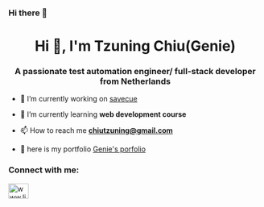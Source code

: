 ### Hi there 👋

<h1 align="center">Hi 👋, I'm Tzuning Chiu(Genie)</h1>
<h3 align="center">A passionate test automation engineer/ full-stack developer from Netherlands </h3>

- 🔭 I’m currently working on [savecue](http://www.savecue.xyz/)

- 🌱 I’m currently learning **web development course**

- 📫 How to reach me **chiutzuning@gmail.com**

- 💼 here is my portfolio [Genie's porfolio](http://genie-portfolio.herokuapp.com/src/)

<h3 align="left">Connect with me:</h3>
<p align="left">
<a href="https://www.linkedin.com/in/tzuning-chiu" target="blank"><img align="center" src="https://raw.githubusercontent.com/rahuldkjain/github-profile-readme-generator/master/src/images/icons/Social/linked-in-alt.svg" alt="www.linkedin.com/in/tzu-ning-chiu-a9894b113" height="30" width="40" /></a>
</p>
